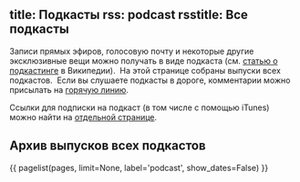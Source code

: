 title: Подкасты
rss: podcast
rsstitle: Все подкасты
---
Записи прямых эфиров, голосовую почту и некоторые другие эксклюзивные вещи можно
получать в виде подкаста (см. [статью о подкастинге][wiki] в Википедии).  На
этой странице собраны выпуски всех подкастов.  Если вы слушаете подкасты в
дороге, комментарии можно присылать на [горячую линию](hotline/).

Ссылки для подписки на подкаст (в том числе с помощью iTunes) можно найти на
[отдельной странице](subscription.html#rss).

[wiki]: http://ru.wikipedia.org/wiki/Подкастинг


## Архив выпусков всех подкастов

{{ pagelist(pages, limit=None, label='podcast', show_dates=False) }}
